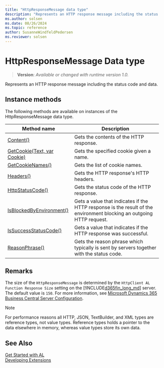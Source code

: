 ```yaml
---
title: "HttpResponseMessage data type"
description: "Represents an HTTP response message including the status code and data."
ms.author: solsen
ms.date: 08/26/2024
ms.topic: reference
author: SusanneWindfeldPedersen
ms.reviewer: solsen
---
```

[//]: # (START>DO_NOT_EDIT)
[//]: # (IMPORTANT:Do not edit any of the content between here and the END>DO_NOT_EDIT.)
[//]: # (Any modifications should be made in the .xml files in the ModernDev repo.)
# HttpResponseMessage Data type
> **Version**: _Available or changed with runtime version 1.0._

Represents an HTTP response message including the status code and data.



## Instance methods
The following methods are available on instances of the HttpResponseMessage data type.

|Method name|Description|
|-----------|-----------|
|[Content()](httpresponsemessage-content-method.md)|Gets the contents of the HTTP response.|
|[GetCookie(Text, var Cookie)](httpresponsemessage-getcookie-method.md)|Gets the specified cookie given a name.|
|[GetCookieNames()](httpresponsemessage-getcookienames-method.md)|Gets the list of cookie names.|
|[Headers()](httpresponsemessage-headers-method.md)|Gets the HTTP response's HTTP headers.|
|[HttpStatusCode()](httpresponsemessage-httpstatuscode-method.md)|Gets the status code of the HTTP response.|
|[IsBlockedByEnvironment()](httpresponsemessage-isblockedbyenvironment-method.md)|Gets a value that indicates if the HTTP response is the result of the environment blocking an outgoing HTTP request.|
|[IsSuccessStatusCode()](httpresponsemessage-issuccessstatuscode-method.md)|Gets a value that indicates if the HTTP response was successful.|
|[ReasonPhrase()](httpresponsemessage-reasonphrase-method.md)|Gets the reason phrase which typically is sent by servers together with the status code.|

[//]: # (IMPORTANT: END>DO_NOT_EDIT)

## Remarks
The size of the `HttpResponseMessage` is determined by the `HttpClient AL Function Response Size` setting on the [!INCLUDE[d365fin_long_md](../../includes/d365fin_long_md.md)] server. The default value is `150`. For more information, see [Microsoft Dynamics 365 Business Central Server Configuration](../../../administration/configure-server-instance.md).

> [!NOTE]   
> For performance reasons all HTTP, JSON, TextBuilder, and XML types are reference types, not value types. Reference types holds a pointer to the data elsewhere in memory, whereas value types store its own data.

## See Also
[Get Started with AL](../../devenv-get-started.md)  
[Developing Extensions](../../devenv-dev-overview.md)  